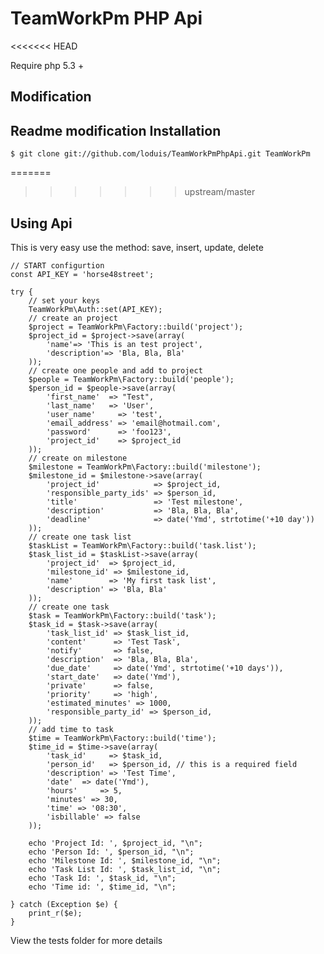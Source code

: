 TeamWorkPm PHP Api
==================
<<<<<<< HEAD
  
  Require php 5.3 +

Modification
------------
Readme modification
Installation
------------

    $ git clone git://github.com/loduis/TeamWorkPmPhpApi.git TeamWorkPm
=======
>>>>>>> upstream/master

Using Api
---------
  This is very easy use the method: save, insert, update, delete


    // START configurtion
    const API_KEY = 'horse48street';

    try {
        // set your keys
        TeamWorkPm\Auth::set(API_KEY);
        // create an project
        $project = TeamWorkPm\Factory::build('project');
        $project_id = $project->save(array(
            'name'=> 'This is an test project',
            'description'=> 'Bla, Bla, Bla'
        ));
        // create one people and add to project
        $people = TeamWorkPm\Factory::build('people');
        $person_id = $people->save(array(
            'first_name'  => "Test",
            'last_name'   => 'User',
            'user_name'     => 'test',
            'email_address' => 'email@hotmail.com',
            'password'      => 'foo123',
            'project_id'    => $project_id
        ));
        // create on milestone
        $milestone = TeamWorkPm\Factory::build('milestone');
        $milestone_id = $milestone->save(array(
            'project_id'            => $project_id,
            'responsible_party_ids' => $person_id,
            'title'                 => 'Test milestone',
            'description'           => 'Bla, Bla, Bla',
            'deadline'              => date('Ymd', strtotime('+10 day'))
        ));
        // create one task list
        $taskList = TeamWorkPm\Factory::build('task.list');
        $task_list_id = $taskList->save(array(
            'project_id'  => $project_id,
            'milestone_id' => $milestone_id,
            'name'        => 'My first task list',
            'description' => 'Bla, Bla'
        ));
        // create one task
        $task = TeamWorkPm\Factory::build('task');
        $task_id = $task->save(array(
            'task_list_id' => $task_list_id,
            'content'      => 'Test Task',
            'notify'       => false,
            'description'  => 'Bla, Bla, Bla',
            'due_date'     => date('Ymd', strtotime('+10 days')),
            'start_date'   => date('Ymd'),
            'private'      => false,
            'priority'     => 'high',
            'estimated_minutes' => 1000,
            'responsible_party_id' => $person_id,
        ));
        // add time to task
        $time = TeamWorkPm\Factory::build('time');
        $time_id = $time->save(array(
            'task_id'     => $task_id,
            'person_id'   => $person_id, // this is a required field
            'description' => 'Test Time',
            'date'  => date('Ymd'),
            'hours'     => 5,
            'minutes' => 30,
            'time' => '08:30',
            'isbillable' => false
        ));

        echo 'Project Id: ', $project_id, "\n";
        echo 'Person Id: ', $person_id, "\n";
        echo 'Milestone Id: ', $milestone_id, "\n";
        echo 'Task List Id: ', $task_list_id, "\n";
        echo 'Task Id: ', $task_id, "\n";
        echo 'Time id: ', $time_id, "\n";

    } catch (Exception $e) {
        print_r($e);
    }

View the tests folder for more details
